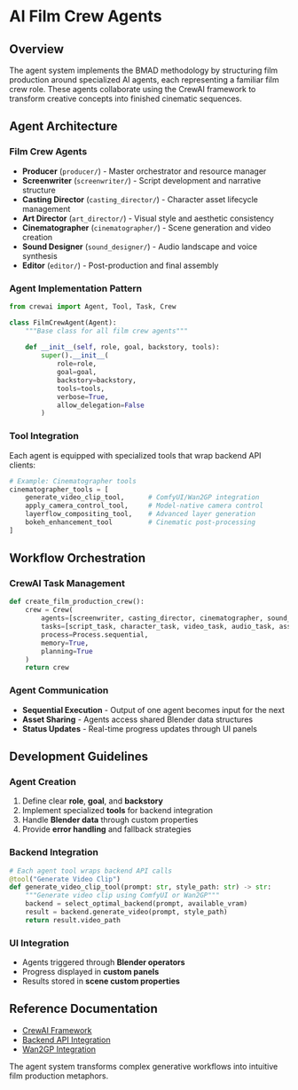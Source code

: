 # AI Film Crew Agents

## Overview

The agent system implements the BMAD methodology by structuring film production around specialized AI agents, each representing a familiar film crew role. These agents collaborate using the CrewAI framework to transform creative concepts into finished cinematic sequences.

## Agent Architecture

### Film Crew Agents
- **Producer** (`producer/`) - Master orchestrator and resource manager
- **Screenwriter** (`screenwriter/`) - Script development and narrative structure
- **Casting Director** (`casting_director/`) - Character asset lifecycle management
- **Art Director** (`art_director/`) - Visual style and aesthetic consistency
- **Cinematographer** (`cinematographer/`) - Scene generation and video creation
- **Sound Designer** (`sound_designer/`) - Audio landscape and voice synthesis
- **Editor** (`editor/`) - Post-production and final assembly

### Agent Implementation Pattern

```python
from crewai import Agent, Tool, Task, Crew

class FilmCrewAgent(Agent):
    """Base class for all film crew agents"""
    
    def __init__(self, role, goal, backstory, tools):
        super().__init__(
            role=role,
            goal=goal, 
            backstory=backstory,
            tools=tools,
            verbose=True,
            allow_delegation=False
        )
```

### Tool Integration
Each agent is equipped with specialized tools that wrap backend API clients:

```python
# Example: Cinematographer tools
cinematographer_tools = [
    generate_video_clip_tool,      # ComfyUI/Wan2GP integration
    apply_camera_control_tool,     # Model-native camera control
    layerflow_compositing_tool,    # Advanced layer generation
    bokeh_enhancement_tool         # Cinematic post-processing
]
```

## Workflow Orchestration

### CrewAI Task Management
```python
def create_film_production_crew():
    crew = Crew(
        agents=[screenwriter, casting_director, cinematographer, sound_designer, editor],
        tasks=[script_task, character_task, video_task, audio_task, assembly_task],
        process=Process.sequential,
        memory=True,
        planning=True
    )
    return crew
```

### Agent Communication
- **Sequential Execution** - Output of one agent becomes input for the next
- **Asset Sharing** - Agents access shared Blender data structures
- **Status Updates** - Real-time progress updates through UI panels

## Development Guidelines

### Agent Creation
1. Define clear **role**, **goal**, and **backstory**
2. Implement specialized **tools** for backend integration
3. Handle **Blender data** through custom properties
4. Provide **error handling** and fallback strategies

### Backend Integration
```python
# Each agent tool wraps backend API calls
@tool("Generate Video Clip")
def generate_video_clip_tool(prompt: str, style_path: str) -> str:
    """Generate video clip using ComfyUI or Wan2GP"""
    backend = select_optimal_backend(prompt, available_vram)
    result = backend.generate_video(prompt, style_path)
    return result.video_path
```

### UI Integration
- Agents triggered through **Blender operators**
- Progress displayed in **custom panels**
- Results stored in **scene custom properties**

## Reference Documentation

- [CrewAI Framework](/.bmad-core/data/blender-addon-development-kb.md#crew-ai-integration)
- [Backend API Integration](/.bmad-core/data/comfyui-api-guide.md)
- [Wan2GP Integration](/.bmad-core/data/wan2gp-api-guide.md)

The agent system transforms complex generative workflows into intuitive film production metaphors.